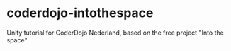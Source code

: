 # coderdojo-intothespace
Unity tutorial for CoderDojo Nederland, based on the free project "Into the space"